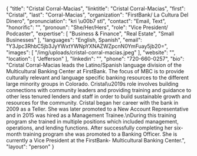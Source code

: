 {
  "title": "Cristal Corral-Macias",
  "linktitle": "Cristal Corral-Macias",
  "first": "Cristal",
  "last": "Corral-Macias",
  "organization": "FirstBank/ La Cultura Del Dinero",
  "pronunciation": "kri \u00b7 stl",
  "contact": "Email, Text",
  "honorific": "",
  "pronoun": "She/Her/Hers",
  "role": "Vice President/ Podcaster",
  "expertise": [
    "Business & Finance",
    "Real Estate",
    "Small Businesses"
  ],
  "languages": "English, Spanish",
  "email": "Y3Jpc3RhbC5jb3JyYWxtYWNpYXNAZWZpcnN0YmFuay5jb20=",
  "images": [
    "/img/uploads/cristal-corral-macias.jpeg"
  ],
  "website": "",
  "location": [
    "Jefferson"
  ],
  "linkedin": "",
  "phone": "720-660-0257",
  "bio": "Cristal Corral-Macias leads the Latino/Spanish language division of the Multicultural Banking Center at FirstBank. The focus of MBC is to provide culturally relevant and language specific banking resources to the different large minority groups in Colorado. Cristal\u2019s role involves building connections with community leaders and providing training and guidance to other less tenured lenders and staff in order to build sustainable growth and resources for the community. Cristal began her career with the bank in 2009 as a Teller. She was later promoted to a New Account Representative and in 2015 was hired as a Management Trainee.\nDuring this training program she trained in multiple positions which included management, operations, and lending functions. After successfully completing her six-month training program she was promoted to a Banking Officer. She is currently a Vice President at the FirstBank- Multicultural Banking Center.",
  "layout": "person"
}